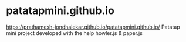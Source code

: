 # patatapmini.github.io 
https://prathamesh-jondhalekar.github.io/patatapmini.github.io/
Patatap mini project developed with the help howler.js & paper.js
